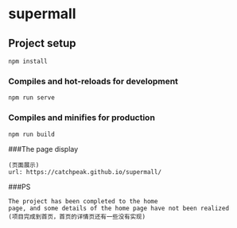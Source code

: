 # supermall

## Project setup
```
npm install
```

### Compiles and hot-reloads for development
```
npm run serve
```

### Compiles and minifies for production
```
npm run build
```

###The page display
```
(页面展示)
url: https://catchpeak.github.io/supermall/
```

###PS
```
The project has been completed to the home 
page, and some details of the home page have not been realized
(项目完成到首页，首页的详情页还有一些没有实现)
```
